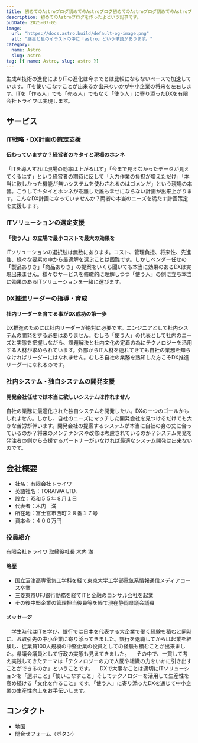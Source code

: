 ```yaml
---
title: 初めてのAstroブログ初めてのAstroブログ初めてのAstroブログ初めてのAstroブログ
description: 初めてのAstroブログを作ったよという記事です。
pubDate: 2025-07-05
image:
  url: "https://docs.astro.build/default-og-image.png"
  alt: "惑星と星のイラストの中に「astro」という単語があります。"
category:
  name: Astro
  slug: astro
tag: [{ name: Astro, slug: astro }]
---
```


生成AI技術の進化によりITの進化は今までとは比較にならないペースで加速しています。ITを使いこなすことが出来るか出来ないかが中小企業の将来を左右します。ITを「作る人」でも「売る人」でもなく「使う人」に寄り添ったDXを有限会社トライワは実現します。

## サービス

### IT戦略・DX計画の策定支援

#### 伝わっていますか？経営者のキタイと現場のホンネ

「ITを導入すれば現場の効率は上がるはず」「今まで見えなかったデータが見えてくるはず」という経営者の期待に反して「入力作業の負担が増えただけ」「本当に欲しかった機能が無いシステムを使わされるのはゴメンだ」という現場の本音。こうしてキタイとホンネが乖離した誰も幸せにならない計画が出来上がります。こんなDX計画になっていませんか？両者の本当のニーズを満たす計画策定を支援します。

### ITソリューションの選定支援

#### 「使う人」の立場で最小コストで最大の効果を

ITソリューションの選択肢は無数にあります。コスト、管理負担、将来性、先進性、様々な要素の中から最適解を選ぶことは困難です。しかしベンダー任せの「製品ありき」「商品ありき」の提案をいくら聞いても本当に効果のあるDXは実現出来ません。様々なサービスを俯瞰的に理解しつつ「使う人」の側に立ち本当に効果のあるITソリューションを一緒に選びます。

### DX推進リーダーの指導・育成

#### 社内リーダーを育てる事がDX成功の第一歩

DX推進のためには社内リーダーが絶対に必要です。エンジニアとして社内システムの開発をする必要はありません。むしろ「使う人」の代表として社内のニーズと実態を把握しながら、課題解決と社内文化の定着の為にテクノロジーを活用する人材が求められています。外部からIT人材を連れてきても自社の業務を知らなければリーダーにはなれません。むしろ自社の業務を熟知した方こそDX推進リーダーになれるのです。

### 社内システム・独自システムの開発支援

#### 開発会社任せでは本当に欲しいシステムは作れません

自社の業務に最適化された独自システムを開発したい。DXの一つのゴールかもしれません。しかし、自社のニーズにマッチした開発会社を見つけるだけでも大きな苦労が伴います。開発会社の提案するシステムが本当に自社の身の丈に合っているのか？将来のメンテナンスや改修は考慮されているのか？システム開発を発注者の側から支援するパートナーがいなければ最適なシステム開発は出来ないのです。

## 会社概要

- 社名：有限会社トライワ
- 英語社名：TORAIWA LTD.
- 設立：昭和５５年８月１日
- 代表者：木内　満
- 所在地：富士宮市西町２８番１７号
- 資本金：４００万円

### 役員紹介

有限会社トライワ 取締役社長 木内 満

#### 略歴

- 国立沼津高専電気工学科を経て東京大学工学部電気系情報通信メディアコース卒業
- 三菱東京UFJ銀行勤務を経てITと金融のコンサル会社を起業
- その後中堅企業の管理担当役員等を経て現在静岡県議会議員

#### メッセージ

　学生時代はITを学び、銀行では日本を代表する大企業で働く経験を積むと同時に、お取引先の中小企業に寄り添ってきました。銀行を退職してからは起業を経験し、従業員100人規模の中堅企業の役員としての経験も積むことが出来ました。県議会議員として行政の実態も見えてきました。
　その中で、一貫して考え実践してきたテーマは「テクノロジーの力で人間や組織の力をいかに引き出すことができるのか」ということです。
　DXで大事なことは適切にITソリューションを「選ぶこと」「使いこなすこと」そしてテクノロジーを活用して生産性を高め続ける「文化を作ること」です。「使う人」に寄り添ったDXを通じて中小企業の生産性向上をお手伝いします。

## コンタクト

- 地図
- 問合せフォーム（ボタン）
